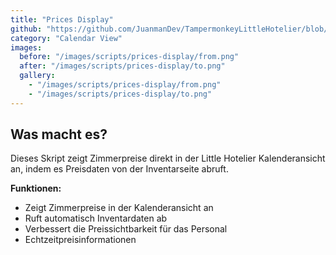 ```yaml
---
title: "Prices Display"
github: "https://github.com/JuanmanDev/TampermonkeyLittleHotelier/blob/main/frontdesk/prices.user.js"
category: "Calendar View"
images:
  before: "/images/scripts/prices-display/from.png"
  after: "/images/scripts/prices-display/to.png"
  gallery:
    - "/images/scripts/prices-display/from.png"
    - "/images/scripts/prices-display/to.png"
---
```


## Was macht es?

Dieses Skript zeigt Zimmerpreise direkt in der Little Hotelier Kalenderansicht an, indem es Preisdaten von der Inventarseite abruft.

**Funktionen:**
- Zeigt Zimmerpreise in der Kalenderansicht an
- Ruft automatisch Inventardaten ab
- Verbessert die Preissichtbarkeit für das Personal
- Echtzeitpreisinformationen
